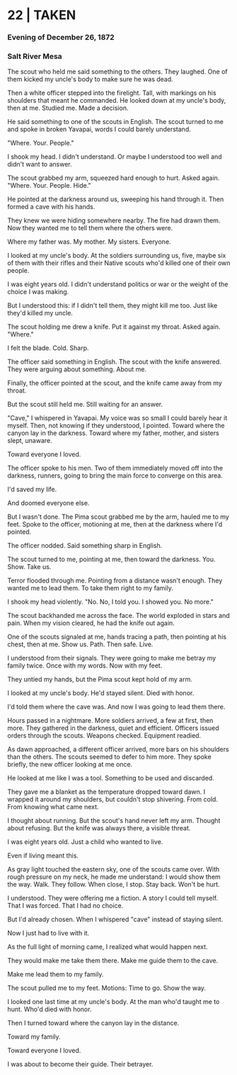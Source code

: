# 22  |  TAKEN

### Evening of December 26, 1872
### Salt River Mesa
The scout who held me said something to the others. They laughed. One of them kicked my uncle's body to make sure he was dead.

Then a white officer stepped into the firelight. Tall, with markings on his shoulders that meant he commanded. He looked down at my uncle's body, then at me. Studied me. Made a decision.

He said something to one of the scouts in English. The scout turned to me and spoke in broken Yavapai, words I could barely understand.

"Where. Your. People."

I shook my head. I didn't understand. Or maybe I understood too well and didn't want to answer.

The scout grabbed my arm, squeezed hard enough to hurt. Asked again. "Where. Your. People. Hide."

He pointed at the darkness around us, sweeping his hand through it. Then formed a cave with his hands.

They knew we were hiding somewhere nearby. The fire had drawn them. Now they wanted me to tell them where the others were.

Where my father was. My mother. My sisters. Everyone.

I looked at my uncle's body. At the soldiers surrounding us, five, maybe six of them with their rifles and their Native scouts who'd killed one of their own people.

I was eight years old. I didn't understand politics or war or the weight of the choice I was making.

But I understood this: if I didn't tell them, they might kill me too. Just like they'd killed my uncle.

The scout holding me drew a knife. Put it against my throat. Asked again. "Where."

I felt the blade. Cold. Sharp.

The officer said something in English. The scout with the knife answered. They were arguing about something. About me.

Finally, the officer pointed at the scout, and the knife came away from my throat.

But the scout still held me. Still waiting for an answer.

"Cave," I whispered in Yavapai. My voice was so small I could barely hear it myself. Then, not knowing if they understood, I pointed. Toward where the canyon lay in the darkness. Toward where my father, mother, and sisters slept, unaware.

Toward everyone I loved.

The officer spoke to his men. Two of them immediately moved off into the darkness, runners, going to bring the main force to converge on this area.

I'd saved my life.

And doomed everyone else.

But I wasn't done. The Pima scout grabbed me by the arm, hauled me to my feet. Spoke to the officer, motioning at me, then at the darkness where I'd pointed.

The officer nodded. Said something sharp in English.

The scout turned to me, pointing at me, then toward the darkness. You. Show. Take us.

Terror flooded through me. Pointing from a distance wasn't enough. They wanted me to lead them. To take them right to my family.

I shook my head violently. "No. No, I told you. I showed you. No more."

The scout backhanded me across the face. The world exploded in stars and pain. When my vision cleared, he had the knife out again.

One of the scouts signaled at me, hands tracing a path, then pointing at his chest, then at me. Show us. Path. Then safe. Live.

I understood from their signals. They were going to make me betray my family twice. Once with my words. Now with my feet.

They untied my hands, but the Pima scout kept hold of my arm.

I looked at my uncle's body. He'd stayed silent. Died with honor.

I'd told them where the cave was. And now I was going to lead them there.

Hours passed in a nightmare. More soldiers arrived, a few at first, then more. They gathered in the darkness, quiet and efficient. Officers issued orders through the scouts. Weapons checked. Equipment readied.

As dawn approached, a different officer arrived, more bars on his shoulders than the others. The scouts seemed to defer to him more. They spoke briefly, the new officer looking at me once.

He looked at me like I was a tool. Something to be used and discarded.

They gave me a blanket as the temperature dropped toward dawn. I wrapped it around my shoulders, but couldn't stop shivering. From cold. From knowing what came next.

I thought about running. But the scout's hand never left my arm. Thought about refusing. But the knife was always there, a visible threat.

I was eight years old. Just a child who wanted to live.

Even if living meant this.

As gray light touched the eastern sky, one of the scouts came over. With rough pressure on my neck, he made me understand: I would show them the way. Walk. They follow. When close, I stop. Stay back. Won't be hurt.

I understood. They were offering me a fiction. A story I could tell myself. That I was forced. That I had no choice.

But I'd already chosen. When I whispered "cave" instead of staying silent.

Now I just had to live with it.

As the full light of morning came, I realized what would happen next.

They would make me take them there. Make me guide them to the cave.

Make me lead them to my family.

The scout pulled me to my feet. Motions: Time to go. Show the way.

I looked one last time at my uncle's body. At the man who'd taught me to hunt. Who'd died with honor.

Then I turned toward where the canyon lay in the distance.

Toward my family.

Toward everyone I loved.

I was about to become their guide. Their betrayer.
